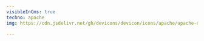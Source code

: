 ```yaml
---
visibleInCms: true
techno: apache
img: https://cdn.jsdelivr.net/gh/devicons/devicon/icons/apache/apache-original.svg

---
```

